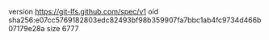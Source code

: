 version https://git-lfs.github.com/spec/v1
oid sha256:e07cc5769182803edc82493bf98b359907fa7bbc1ab4fc9734d466b07179e28a
size 6777
